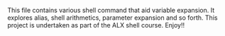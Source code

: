 This file contains various shell command that aid variable expansion. 
It explores alias, shell arithmetics, parameter expansion and so forth.
This project is undertaken as part of the ALX shell course.
Enjoy!!
